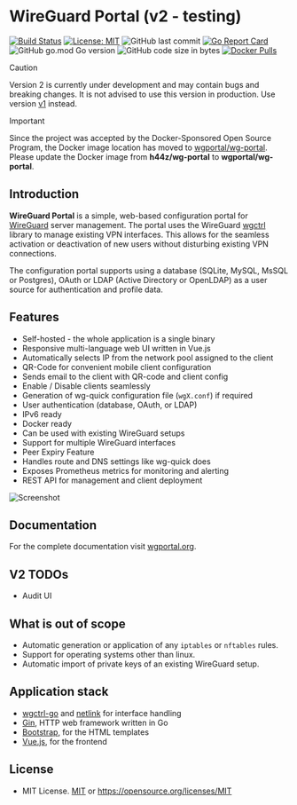# WireGuard Portal (v2 - testing)

[![Build Status](https://github.com/h44z/wg-portal/actions/workflows/docker-publish.yml/badge.svg?event=push)](https://github.com/h44z/wg-portal/actions/workflows/docker-publish.yml)
[![License: MIT](https://img.shields.io/badge/license-MIT-green.svg)](https://opensource.org/licenses/MIT)
![GitHub last commit](https://img.shields.io/github/last-commit/h44z/wg-portal/master)
[![Go Report Card](https://goreportcard.com/badge/github.com/h44z/wg-portal)](https://goreportcard.com/report/github.com/h44z/wg-portal)
![GitHub go.mod Go version](https://img.shields.io/github/go-mod/go-version/h44z/wg-portal)
![GitHub code size in bytes](https://img.shields.io/github/languages/code-size/h44z/wg-portal)
[![Docker Pulls](https://img.shields.io/docker/pulls/h44z/wg-portal.svg)](https://hub.docker.com/r/wgportal/wg-portal/)

> [!CAUTION]
> Version 2 is currently under development and may contain bugs and breaking changes.
> It is not advised to use this version in production. Use version [v1](https://github.com/h44z/wg-portal/tree/stable) instead.

> [!IMPORTANT]
> Since the project was accepted by the Docker-Sponsored Open Source Program, the Docker image location has moved to [wgportal/wg-portal](https://hub.docker.com/r/wgportal/wg-portal).
> Please update the Docker image from **h44z/wg-portal** to **wgportal/wg-portal**.

## Introduction
<!-- Text from this line # is included in docs/documentation/overview.md -->
**WireGuard Portal** is a simple, web-based configuration portal for [WireGuard](https://wireguard.com) server management.
The portal uses the WireGuard [wgctrl](https://github.com/WireGuard/wgctrl-go) library to manage existing VPN
interfaces. This allows for the seamless activation or deactivation of new users without disturbing existing VPN
connections.

The configuration portal supports using a database (SQLite, MySQL, MsSQL or Postgres), OAuth or LDAP
(Active Directory or OpenLDAP) as a user source for authentication and profile data.

## Features

* Self-hosted - the whole application is a single binary
* Responsive multi-language web UI written in Vue.js
* Automatically selects IP from the network pool assigned to the client
* QR-Code for convenient mobile client configuration
* Sends email to the client with QR-code and client config
* Enable / Disable clients seamlessly
* Generation of wg-quick configuration file (`wgX.conf`) if required
* User authentication (database, OAuth, or LDAP)
* IPv6 ready
* Docker ready
* Can be used with existing WireGuard setups
* Support for multiple WireGuard interfaces
* Peer Expiry Feature
* Handles route and DNS settings like wg-quick does
* Exposes Prometheus metrics for monitoring and alerting
* REST API for management and client deployment

<!-- Text to this line # is included in docs/documentation/overview.md -->
![Screenshot](docs/assets/images/screenshot.png)

## Documentation

For the complete documentation visit [wgportal.org](https://wgportal.org).

## V2 TODOs

* Audit UI

## What is out of scope

* Automatic generation or application of any `iptables` or `nftables` rules.
* Support for operating systems other than linux.
* Automatic import of private keys of an existing WireGuard setup.

## Application stack

* [wgctrl-go](https://github.com/WireGuard/wgctrl-go) and [netlink](https://github.com/vishvananda/netlink) for interface handling
* [Gin](https://github.com/gin-gonic/gin), HTTP web framework written in Go
* [Bootstrap](https://getbootstrap.com/), for the HTML templates
* [Vue.js](https://vuejs.org/), for the frontend

## License

* MIT License. [MIT](LICENSE.txt) or <https://opensource.org/licenses/MIT>
